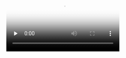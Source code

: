 <video id="video" controls="" preload="none" poster="封面">
      <source id="mp4" src="https://github.com/ActonLee/4-animation-demos/blob/main/Rigid%20Body%20Dynamics--Flying%20Bunny/Bunny-rigid.mp4" type="video/mp4">
</videos>
